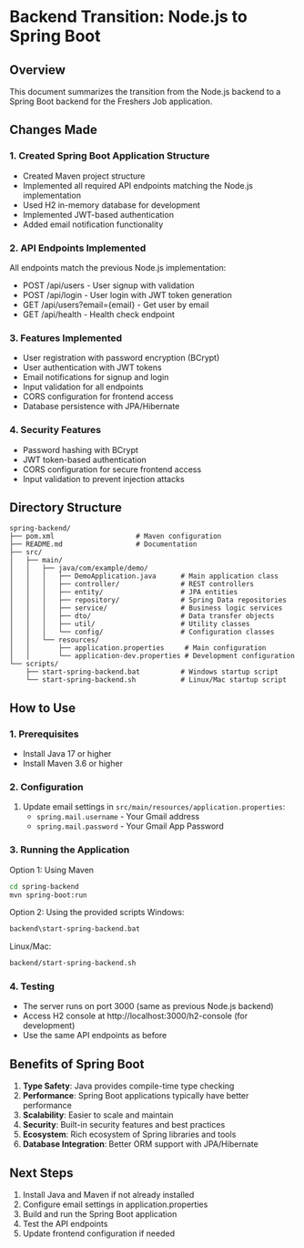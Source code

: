 # Backend Transition: Node.js to Spring Boot

## Overview
This document summarizes the transition from the Node.js backend to a Spring Boot backend for the Freshers Job application.

## Changes Made

### 1. Created Spring Boot Application Structure
- Created Maven project structure
- Implemented all required API endpoints matching the Node.js implementation
- Used H2 in-memory database for development
- Implemented JWT-based authentication
- Added email notification functionality

### 2. API Endpoints Implemented
All endpoints match the previous Node.js implementation:
- POST /api/users - User signup with validation
- POST /api/login - User login with JWT token generation
- GET /api/users?email={email} - Get user by email
- GET /api/health - Health check endpoint

### 3. Features Implemented
- User registration with password encryption (BCrypt)
- User authentication with JWT tokens
- Email notifications for signup and login
- Input validation for all endpoints
- CORS configuration for frontend access
- Database persistence with JPA/Hibernate

### 4. Security Features
- Password hashing with BCrypt
- JWT token-based authentication
- CORS configuration for secure frontend access
- Input validation to prevent injection attacks

## Directory Structure
```
spring-backend/
├── pom.xml                    # Maven configuration
├── README.md                  # Documentation
├── src/
│   ├── main/
│   │   ├── java/com/example/demo/
│   │   │   ├── DemoApplication.java      # Main application class
│   │   │   ├── controller/               # REST controllers
│   │   │   ├── entity/                   # JPA entities
│   │   │   ├── repository/               # Spring Data repositories
│   │   │   ├── service/                  # Business logic services
│   │   │   ├── dto/                      # Data transfer objects
│   │   │   ├── util/                     # Utility classes
│   │   │   └── config/                   # Configuration classes
│   │   └── resources/
│   │       ├── application.properties     # Main configuration
│   │       └── application-dev.properties # Development configuration
└── scripts/
    ├── start-spring-backend.bat          # Windows startup script
    └── start-spring-backend.sh           # Linux/Mac startup script
```

## How to Use

### 1. Prerequisites
- Install Java 17 or higher
- Install Maven 3.6 or higher

### 2. Configuration
1. Update email settings in `src/main/resources/application.properties`:
   - `spring.mail.username` - Your Gmail address
   - `spring.mail.password` - Your Gmail App Password

### 3. Running the Application
Option 1: Using Maven
```bash
cd spring-backend
mvn spring-boot:run
```

Option 2: Using the provided scripts
Windows:
```bash
backend\start-spring-backend.bat
```

Linux/Mac:
```bash
backend/start-spring-backend.sh
```

### 4. Testing
- The server runs on port 3000 (same as previous Node.js backend)
- Access H2 console at http://localhost:3000/h2-console (for development)
- Use the same API endpoints as before

## Benefits of Spring Boot
1. **Type Safety**: Java provides compile-time type checking
2. **Performance**: Spring Boot applications typically have better performance
3. **Scalability**: Easier to scale and maintain
4. **Security**: Built-in security features and best practices
5. **Ecosystem**: Rich ecosystem of Spring libraries and tools
6. **Database Integration**: Better ORM support with JPA/Hibernate

## Next Steps
1. Install Java and Maven if not already installed
2. Configure email settings in application.properties
3. Build and run the Spring Boot application
4. Test the API endpoints
5. Update frontend configuration if needed